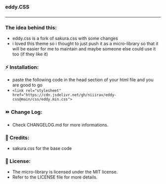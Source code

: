 ### <h3>eddy.CSS<h3>

<hr>

### The idea behind this:

- eddy.css is a fork of sakura.css with some changes
- i loved this theme so i thought to just push it as a micro-library so that it will be easier for me to maintain and maybe someone else could use it too (if they like it)

### ⚡️ Installation:

- paste the following code in the head section of your html file and you are good to go
- ```<link rel="stylesheet" href="https://cdn.jsdelivr.net/gh/niiirav/eddy-css@main/css/eddy.min.css">```

### ⏩ Change Log:

- Check CHANGELOG.md for more informations.

### 🙏 Credits:

- <a link="https://github.com/oxalorg/sakura/"> sakura.css </a> for the base code

### 📄 License:

- The micro-library is licensed under the MIT license.
- Refer to the LICENSE file for more details.
